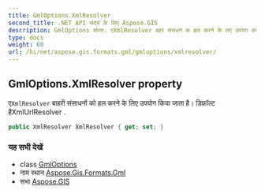 ```yaml
---
title: GmlOptions.XmlResolver
second_title: .NET API संदर्भ के लिए Aspose.GIS
description: GmlOptions संपत्त. एXmlResolver बहर संसधनं क हल करने के लए उपयग कय जत है डफ़ल्ट हैXmlUrlResolver .
type: docs
weight: 60
url: /hi/net/aspose.gis.formats.gml/gmloptions/xmlresolver/
---
```

## GmlOptions.XmlResolver property

ए`XmlResolver` बाहरी संसाधनों को हल करने के लिए उपयोग किया जाता है। डिफ़ॉल्ट हैXmlUrlResolver .

```csharp
public XmlResolver XmlResolver { get; set; }
```

### यह सभी देखें

* class [GmlOptions](../)
* नाम स्थान [Aspose.Gis.Formats.Gml](../../gmloptions/)
* सभा [Aspose.GIS](../../../)


